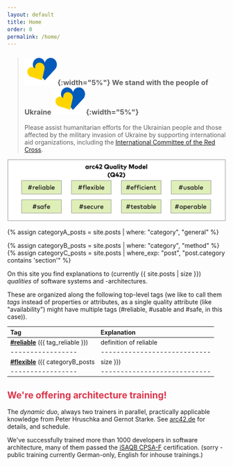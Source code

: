 ```yaml
---
layout: default
title: Home
order: 0
permalink: /home/
---
```


>### ![](/images/ua-flag.svg){:width="5%"} We stand with the people of Ukraine ![](/images/ua-flag.svg){:width="5%"}
>
>Please assist humanitarian efforts for the Ukrainian people and those affected by the military invasion of Ukraine by supporting international aid organizations, including the [International Committee of the Red Cross](https://www.icrc.org/en). 

![arc42 Quality Model (v1.0)](/images/QM-42-v1.webp)

{% assign categoryA_posts = site.posts | where: "category", "general" %}

{% assign categoryB_posts = site.posts | where: "category", "method" %}
{% assign categoryC_posts = site.posts | where_exp: "post", "post.category contains 'section'" %}


On this site you find explanations to (currently {{ site.posts | size }}) _qualities_ of software systems and -architectures.

These are organized along the following top-level tags (we like to call them _tags_ instead of properties or attributes, as a single quality attribute (like "availability") might have multiple tags (#reliable, #usable and #safe, in this case)).


| Tag         | Explanation                   |
|:-----------------|:----------------------------|
| [**#reliable**](/tag_reliable/) ({{ tag_reliable }}) | definition of reliable |
|-----------------|----------------------------|
| [**#flexible**](/tag_flexible/) ({{ categoryB_posts | size }})  |  definition of flexible |
|-----------------|----------------------------|




## <font color="#dd354b">We're offering architecture training!</font>

The _dynamic duo_, always two trainers in parallel, practically applicable knowledge from Peter Hruschka and Gernot Starke. 
See [arc42.de](https://www.arc42.de/termine) for details, and schedule.

We've successfully trained more than 1000 developers in software architecture, many of them passed the [iSAQB CPSA-F](https://isaqb.org) certification.
(sorry - public training currently German-only, English for inhouse trainings.)
